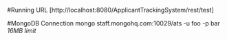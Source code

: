 #Running URL
[http://localhost:8080/ApplicantTrackingSystem/rest/test]

#MongoDB Connection
mongo staff.mongohq.com:10029/ats -u foo -p bar
*16MB limit*